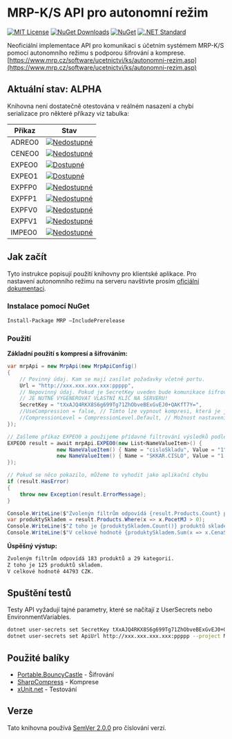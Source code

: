 # MRP-K/S API pro autonomní režim

[![MIT License](https://img.shields.io/github/license/mashape/apistatus.svg)](https://gitlab.com/JadeX/MRP/raw/master/LICENSE.txt)
[![NuGet Downloads](https://img.shields.io/nuget/dt/MRP.svg)](https://www.nuget.org/packages/MRP/)
[![NuGet](https://img.shields.io/nuget/vpre/MRP.svg)](https://www.nuget.org/packages/MRP/)
[![.NET Standard](https://img.shields.io/badge/NETStandard-2.0+-blue.svg)](https://docs.microsoft.com/en-us/dotnet/standard/net-standard)

Neoficiální implementace API pro komunikaci s účetním systémem MRP-K/S pomocí autonomního režimu s podporou šifrování a komprese. 
[https://www.mrp.cz/software/ucetnictvi/ks/autonomni-rezim.asp](https://www.mrp.cz/software/ucetnictvi/ks/autonomni-rezim.asp)

## Aktuální stav: ALPHA
Knihovna není dostatečně otestována v reálném nasazení a chybí serializace pro některé příkazy viz tabulka:


Příkaz | Stav
-------|-------
ADREO0 | [![Nedostupné](https://img.shields.io/badge/Dostupnost-Nen%C3%AD-red.svg)](javascript:)
CENEO0 | [![Nedostupné](https://img.shields.io/badge/Dostupnost-Nen%C3%AD-red.svg)](javascript:)
EXPEO0 | [![Dostupné](https://img.shields.io/badge/Dostupnost-Od%201.0.0-blue.svg)](javascript:)
EXPEO1 | [![Dostupné](https://img.shields.io/badge/Dostupnost-Od%201.0.0-blue.svg)](javascript:)
EXPFP0 | [![Nedostupné](https://img.shields.io/badge/Dostupnost-Nen%C3%AD-red.svg)](javascript:)
EXPFP1 | [![Nedostupné](https://img.shields.io/badge/Dostupnost-Nen%C3%AD-red.svg)](javascript:)
EXPFV0 | [![Nedostupné](https://img.shields.io/badge/Dostupnost-Nen%C3%AD-red.svg)](javascript:)
EXPFV1 | [![Nedostupné](https://img.shields.io/badge/Dostupnost-Nen%C3%AD-red.svg)](javascript:)
IMPEO0 | [![Nedostupné](https://img.shields.io/badge/Dostupnost-Nen%C3%AD-red.svg)](javascript:)


## Jak začít

Tyto instrukce popisují použití knihovny pro klientské aplikace. Pro nastavení autonomního režimu na serveru navštivte prosím [oficiální dokumentaci](https://www.mrp.cz/software/ucetnictvi/ks/autonomni-rezim.asp).

### Instalace pomocí NuGet

```sh
Install-Package MRP –IncludePrerelease
```

### Použití
**Základní použití s kompresí a šifrováním:**

```csharp
var mrpApi = new MrpApi(new MrpApiConfig()
{
    // Povinný údaj. Kam se mají zasílat požadavky včetně portu.
    Url = "http://xxx.xxx.xxx.xxx:ppppp",
    // Nepovinný údaj. Pokud je SecretKey uveden bude komunikace šifrovaná.
    // JE NUTNÉ VYGENEROVAT VLASTNÍ KLÍČ NA SERVERU!
    SecretKey = "tXxAJQ4RKX8S6g699Tg71ZhObveBExGvEJ0+QAKfT7Y=",
    //UseCompression = false, // Tímto lze vypnout kompresi, která je jinak vždy zapnutá.
    //CompressionLevel = CompressionLevel.Default, // Možnost nastavení míry komprese.
});

// Zašleme příkaz EXPEO0 a použijeme přídavné filtrování výsledků podle oficiální dokumentace
EXPEO0 result = await mrpApi.EXPEO0(new List<NameValueItem>() {
                new NameValueItem() { Name = "cisloSkladu", Value = "1" },
                new NameValueItem() { Name = "SKKAR.CISLO", Value = "1..10000" }
});

// Pokud se něco pokazilo, můžeme to vyhodit jako aplikační chybu
if (result.HasError)
{
    throw new Exception(result.ErrorMessage);
}

Console.WriteLine($"Zvoleným filtrům odpovídá {result.Products.Count} produktů a {result.Categories.Count} kategorií.");
var produktySkladem = result.Products.Where(x => x.PocetMJ > 0);
Console.WriteLine($"Z toho je {produktySkladem.Count()} produktů skladem.");
Console.WriteLine($"V celkové hodnotě {produktySkladem.Sum(x => x.CenaSDPH)} {produktySkladem.First().Mena}.");
```

**Úspěšný výstup:**
```sh
Zvoleným filtrům odpovídá 183 produktů a 29 kategorií.
Z toho je 125 produktů skladem.
V celkové hodnotě 44793 CZK.
```

## Spuštění testů

Testy API vyžadují tajné parametry, které se načítají z UserSecrets nebo EnvironmentVariables.

```sh
dotnet user-secrets set SecretKey tXxAJQ4RKX8S6g699Tg71ZhObveBExGvEJ0+QAKfT7Y= --project MRP.Tests
dotnet user-secrets set ApiUrl http://xxx.xxx.xxx.xxx:ppppp --project MRP.Tests
```

## Použité balíky

* [Portable.BouncyCastle](https://github.com/bcgit/bc-csharp) - Šifrování
* [SharpCompress](https://github.com/adamhathcock/sharpcompress) - Komprese
* [xUnit.net](https://github.com/xunit/xunit) - Testování

## Verze

Tato knihovna používá [SemVer 2.0.0](http://semver.org/) pro číslování verzí.

